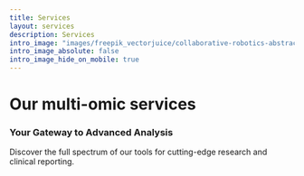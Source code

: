 ```yaml
---
title: Services
layout: services
description: Services
intro_image: "images/freepik_vectorjuice/collaborative-robotics-abstract-concept-illustration_335657-2115.jpg"
intro_image_absolute: false
intro_image_hide_on_mobile: true
---
```


<h1>Our multi-omic services</h1>

### Your Gateway to Advanced Analysis

Discover the full spectrum of our tools for cutting-edge research and clinical reporting.


